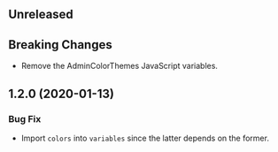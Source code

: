 <!-- Learn how to maintain this file at https://github.com/WordPress/gutenberg/tree/master/packages#maintaining-changelogs. -->

## Unreleased

## Breaking Changes

- Remove the AdminColorThemes JavaScript variables.

## 1.2.0 (2020-01-13)

### Bug Fix

- Import `colors` into `variables` since the latter depends on the former.
